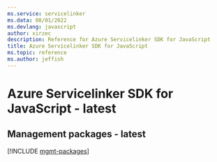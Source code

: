 ```yaml
---
ms.service: servicelinker
ms.data: 08/01/2022
ms.devlang: javascript
author: xirzec
description: Reference for Azure Servicelinker SDK for JavaScript
title: Azure Servicelinker SDK for JavaScript
ms.topic: reference
ms.author: jeffish
---
```

# Azure Servicelinker SDK for JavaScript - latest

## Management packages - latest
[!INCLUDE [mgmt-packages](servicelinker-mgmt-index.md)]